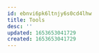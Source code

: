 ```yaml
---
id: ebnvi6pk6ltnjy6s0cd4lhw
title: Tools
desc: ''
updated: 1653653041729
created: 1653653041729
---
```


